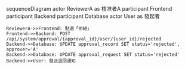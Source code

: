 sequenceDiagram
    actor ReviewerA as 核准者A
    participant Frontend
    participant Backend
    participant Database
    actor User as 發起者

    ReviewerA->>Frontend: 點選「拒絕」
    Frontend->>Backend: POST /api/system/approval/{approval_id}/user/{user_id}/rejected
    Backend->>Database: UPDATE approval_record SET status='rejected', approver='A'
    Backend->>Database: UPDATE approval_request SET status='rejected'
    Backend->>User: 發送退回通知
